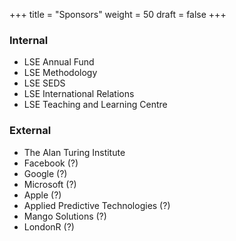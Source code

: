 +++
title = "Sponsors"
weight = 50
draft = false
+++

### Internal

* LSE Annual Fund
* LSE Methodology
* LSE SEDS
* LSE International Relations
* LSE Teaching and Learning Centre

### External

* The Alan Turing Institute
* Facebook (?)
* Google (?)
* Microsoft (?)
* Apple (?)
* Applied Predictive Technologies (?)
* Mango Solutions (?)
* LondonR (?)